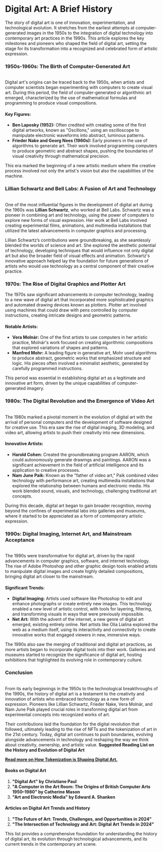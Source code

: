 # Digital Art: A Brief History

The story of digital art is one of innovation, experimentation, and technological evolution. It stretches from the earliest attempts at computer-generated images in the 1950s to the integration of digital technology into contemporary art practices in the 1990s. This article explores the key milestones and pioneers who shaped the field of digital art, setting the stage for its transformation into a recognized and celebrated form of artistic expression.

### 1950s-1960s: The Birth of Computer-Generated Art <a href="#ember57" id="ember57"></a>

\
Digital art's origins can be traced back to the 1950s, when artists and computer scientists began experimenting with computers to create visual art. During this period, the field of computer-generated or algorithmic art emerged, characterized by the use of mathematical formulas and programming to produce visual compositions.

#### **Key Figures:**

* **Ben Laposky (1952):** Often credited with creating some of the first digital artworks, known as "Oscillons," using an oscilloscope to manipulate electronic waveforms into abstract, luminous patterns.
* **Frieder Nake and Georg Nees (1960s):** Early pioneers in the use of algorithms to generate art. Their work involved programming computers to produce geometric and abstract shapes, pushing the boundaries of visual creativity through mathematical precision.

This era marked the beginning of a new artistic medium where the creative process involved not only the artist's vision but also the capabilities of the machine.

### Lillian Schwartz and Bell Labs: A Fusion of Art and Technology <a href="#ember62" id="ember62"></a>

\
One of the most influential figures in the development of digital art during the 1960s was **Lillian Schwartz**, who worked at Bell Labs. Schwartz was a pioneer in combining art and technology, using the power of computers to explore new forms of visual expression. Her work at Bell Labs involved creating experimental films, animations, and multimedia installations that utilized the latest advancements in computer graphics and processing.

Lillian Schwartz’s contributions were groundbreaking, as she seamlessly blended the worlds of science and art. She explored the aesthetic potential of technology, developing techniques that would influence not only digital art but also the broader field of visual effects and animation. Schwartz's innovative approach helped lay the foundation for future generations of artists who would use technology as a central component of their creative practice.

### 1970s: The Rise of Digital Graphics and Plotter Art <a href="#ember65" id="ember65"></a>

The 1970s saw significant advancements in computer technology, leading to a new wave of digital art that incorporated more sophisticated graphics and automated drawing devices known as plotters. Plotter art involved using machines that could draw with pens controlled by computer instructions, creating intricate designs and geometric patterns.

#### **Notable Artists:**

* **Vera Molnár:** One of the first artists to use computers in her artistic practice, Molnár's work focused on creating algorithmic compositions that explored variations of shapes and patterns.
* **Manfred Mohr:** A leading figure in generative art, Mohr used algorithms to produce abstract, geometric works that emphasized structure and logic. His pieces often involved a minimalist aesthetic, generated by carefully programmed instructions.

This period was essential in establishing digital art as a legitimate and innovative art form, driven by the unique capabilities of computer-generated imagery.

### 1980s: The Digital Revolution and the Emergence of Video Art <a href="#ember70" id="ember70"></a>

\
The 1980s marked a pivotal moment in the evolution of digital art with the arrival of personal computers and the development of software designed for creative use. This era saw the rise of digital imaging, 3D modeling, and video art, allowing artists to push their creativity into new dimensions.

#### **Innovative Artists:**

* **Harold Cohen:** Created the groundbreaking program AARON, which could autonomously generate drawings and paintings. AARON was a significant achievement in the field of artificial intelligence and its application to creative processes.
* **Nam June Paik:** Known as the "father of video art," Paik combined video technology with performance art, creating multimedia installations that explored the relationship between humans and electronic media. His work blended sound, visuals, and technology, challenging traditional art concepts.

During this decade, digital art began to gain broader recognition, moving beyond the confines of experimental labs into galleries and museums, where it started to be appreciated as a form of contemporary artistic expression.

### 1990s: Digital Imaging, Internet Art, and Mainstream Acceptance <a href="#ember75" id="ember75"></a>

\
The 1990s were transformative for digital art, driven by the rapid advancements in computer graphics, software, and internet technology. The rise of Adobe Photoshop and other graphic design tools enabled artists to manipulate digital images and create highly detailed compositions, bringing digital art closer to the mainstream.

#### **Significant Trends:**

* **Digital Imaging:** Artists used software like Photoshop to edit and enhance photographs or create entirely new images. This technology enabled a new level of artistic control, with tools for layering, filtering, and transforming visuals in ways that were previously impossible.
* **Net Art:** With the advent of the internet, a new genre of digital art emerged, existing entirely online. Net artists like Olia Lialina explored the web as a medium itself, using its interactivity and connectivity to create innovative works that engaged viewers in new, immersive ways.

The 1990s also saw the merging of traditional and digital art practices, as more artists began to incorporate digital tools into their work. Galleries and museums started to recognize the significance of digital art, hosting exhibitions that highlighted its evolving role in contemporary culture.

### Conclusion <a href="#ember80" id="ember80"></a>

\
From its early beginnings in the 1950s to the technological breakthroughs of the 1990s, the history of digital art is a testament to the creativity and innovation of artists who embraced technology as a new form of expression. Pioneers like Lillian Schwartz, Frieder Nake, Vera Molnár, and Nam June Paik played crucial roles in transforming digital art from experimental concepts into recognized works of art.

Their contributions laid the foundation for the digital revolution that followed, ultimately leading to the rise of NFTs and the tokenization of art in the 21st century. Today, digital art continues to push boundaries, evolving alongside advancements in technology and reshaping the way we think about creativity, ownership, and artistic value. **Suggested Reading List on the History and Evolution of Digital Art**

[**Read more on How Tokenization is Shaping Digital Art.**](from-quantum-to-beeple-how-tokenisation-is-shaping-digital-art.md)

#### Books on Digital Art <a href="#ember83" id="ember83"></a>

1. **"Digital Art" by Christiane Paul**
2. **"A Computer in the Art Room: The Origins of British Computer Arts 1950–1980" by Catherine Mason**
3. **"Art and Electronic Media" by Edward A. Shanken**

#### Articles on Digital Art Trends and History <a href="#ember85" id="ember85"></a>

1. **"The Future of Art: Trends, Challenges, and Opportunities in 2024"**
2. **"The Intersection of Technology and Art: Digital Art Trends in 2024"**

This list provides a comprehensive foundation for understanding the history of digital art, its evolution through technological advancements, and its current trends in the contemporary art scene.
